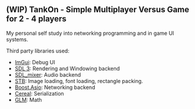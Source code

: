 ## (WIP) TankOn - Simple Multiplayer Versus Game for 2 - 4 players

My personal self study into networking programming and in game UI systems.

Third party libraries used:
- [ImGui](https://github.com/ocornut/imgui): Debug UI
- [SDL 3](https://github.com/libsdl-org/SDL): Rendering and Windowing backend
- [SDL_mixer](https://github.com/libsdl-org/SDL_mixer): Audio backend
- [STB](https://github.com/nothings/stb): Image loading, font loading, rectangle packing.
- [Boost.Asio](https://www.boost.org/doc/libs/1_87_0/doc/html/boost_asio.html): Networking backend
- [Cereal](https://github.com/USCiLab/cereal): Serialization
- [GLM](https://github.com/g-truc/glm): Math
